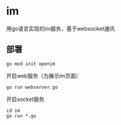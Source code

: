 # im
用go语言实现的im服务，基于websocket通讯

## 部署

```
go mod init openim

```


开启web服务（为展示im页面）
```
go run webserver.go
```

开启socket服务
```
cd im
go run *.go
```